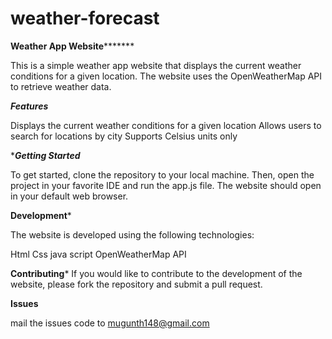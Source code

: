 # weather-forecast
**********************Weather App Website*****************************



This is a simple weather app website that displays the current weather conditions for a given location. The website uses the OpenWeatherMap API to retrieve weather data.



*********Features*********


Displays the current weather conditions for a given location
Allows users to search for locations by city 
Supports Celsius units only 

************Getting Started***********


To get started, clone the repository to your local machine. Then, open the project in your favorite IDE and run the app.js file. The website should open in your default web browser.


************Development*************


The website is developed using the following technologies:


Html
Css
java script
OpenWeatherMap API


********Contributing*********
If you would like to contribute to the development of the website, please fork the repository and submit a pull request.


********Issues********

mail the issues code to mugunth148@gmail.com
